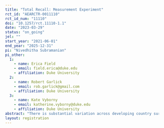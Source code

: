 ```yaml
---
title: "Total Recall: Measurement Experiment"
rct_id: "AEARCTR-0011110"
rct_id_num: "11110"
doi: "10.1257/rct.11110-1.1"
date: "2023-03-29"
status: "on_going"
jel: ""
start_year: "2021-06-01"
end_year: "2025-12-31"
pi: "Nivedhitha Subramanian"
pi_other:
  1:
    - name: Erica Field
    - email: field.erica@duke.edu
    - affiliation: Duke University
  2:
    - name: Robert Garlick
    - email: rob.garlick@gmail.com
    - affiliation: Duke University
  3:
    - name: Kate Vyborny
    - email: katherine.vyborny@duke.edu
    - affiliation: Duke University
abstract: "There is substantial variation across developing country surveys in labor market measurement. Different surveys use different recall periods, definitions of employment and search, and levels of detail in prompts. This variation may reflect open questions about how best to collect labor market data in these settings. We conduct a series of survey methods experiments in the context of a large panel study in Lahore, Pakistan. We will use these experiments to understand how variations in survey timing, recall periods, and questionnaire design influence measures of job search and employment.  We benchmark the survey data against administrative data via a job search platform."
layout: registration
---
```


